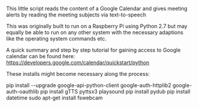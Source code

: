 
This little script reads the content of a Google Calendar and gives meeting alerts by reading the meeting subjects via text-to-speech

This was originally built to run on a Raspberry Pi using Python 2.7 but may equally be able to run on any other system with the necessary
adaptions like the operating system commands etc.

A quick summary and step by step tutorial for gaining access to Google calendar can be found here:
https://developers.google.com/calendar/quickstart/python

These installs might become necessary along the process:

pip install --upgrade google-api-python-client google-auth-httplib2 google-auth-oauthlib
pip install gTTS pyttsx3 playsound
pip install pydub
pip install datetime
sudo apt-get install fswebcam



